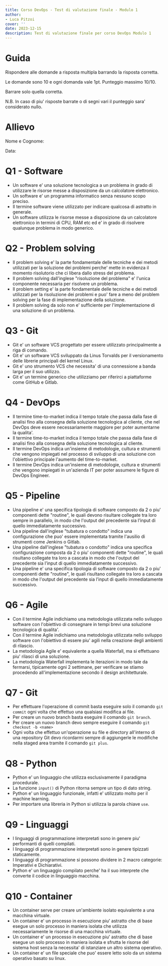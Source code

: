 ```yaml
---
title: Corso DevOps - Test di valutazione finale - Modulo 1 
author:
- Luca Pitzoi
cover: ''
date: 2023-12-15
description: Test di valutazione finale per corso DevOps Modulo 1
---
```


# Guida

Rispondere alle domande a risposta multipla barrando la risposta corretta. 

Le domande sono 10 e ogni domanda vale 1pt. Punteggio massimo 10/10.

Barrare solo quella corretta. 

N.B. In caso di piu' risposte barrate o di segni vari il punteggio sara' considerato nullo.


# Allievo

Nome e Cognome:

Data:


# Q1 - Software

* Un software e' una soluzione tecnologica a un problema in grado di utilizzare le risorse messe a disposizione da un calcolatore elettronico.
* Un software e' un programma informatico senza nessuno scopo preciso.
* Il termine software viene utilizzato per indicare qualcosa di astratto in generale.
* Un software utilizza le risorse messe a disposizione da un calcolatore elettronico in termini di CPU, RAM etc ed e' in grado di risolvere qualunque problema in modo generico.


# Q2 - Problem solving

* Il problem solving e' la parte fondamentale delle tecniche e dei metodi utilizzati per la soluzione dei problemi perche' mette in evidenza il momento risolutorio che ci libera dallo stress del problema.
* Il problem solving dall'inglese "risoluzione del problema" e' l'unica componente necessaria per risolvere un problema.
* Il problem setting e' la parte fondamentale delle tecniche e dei metodi utilizzati per la risoluzione dei problemi e puo' fare a meno del problem solving per la fase di implementazione della soluzione.
* Il problem solving da solo non e' sufficiente per l'implementazione di una soluzione di un problema.

# Q3 - Git

* Git e' un software VCS progettato per essere utilizzato principalmente a riga di comando.
* Git e' un software VCS sviluppato da Linus Torvalds per il versionamento delle librerie principali del kernel Linux.
* Git e' uno strumento VCS che necessita' di una connessione a banda larga per il suo utilizzo.
* Git e' un termine generico che utilizziamo per riferirci a piattaforme come GitHub e Gitlab.

# Q4 - DevOps

* Il termine time-to-market indica il tempo totale che passa dalla fase di analisi fino alla consegna della soluzione tecnologica al cliente, che nel DevOps deve essere necessariamente maggiore per poter aumentarne la qualita'.
* Il termine time-to-market indica il tempo totale che passa dalla fase di analisi fino alla consegna della soluzione tecnologica al cliente.
* Il termine DevOps indica un'insieme di metodologie, cultura e strumenti che vengono impiegati nel processo di sviluppo di una soluzione con l'obiettivo principale l'aumento del time-to-market.
* Il termine DevOps indica un'insieme di metodologie, cultura e strumenti che vengono impiegati in un'azienda IT per poter assumere le figure di DevOps Engineer.

# Q5 - Pipeline

* Una pipeline e' una specifica tipologia di software composto da 2 o piu' componenti dette "routine", le quali devono risultare collegate tra loro sempre in parallelo, in modo che l'output del precedente sia l’input di quello immediatamente successivo.
* Una pipeline dall'inglese "tubatura o condotto" indica una configurazione che puo' essere implementata tramite l'ausilio di strumenti come Jenkins o Gitlab.
* Una pipeline dall'inglese "tubatura o condotto" indica una specifica configurazione composta da 2 o piu' componenti dette "routine", le quali risultano collegate tra loro a cascata in modo che l'output del precedente sia l’input di quello immediatamente successivo.
* Una pipeline e' una specifica tipologia di software composto da 2 o piu' componenti dette "routine", le quali risultano collegate tra loro a cascata in modo che l'output del precedente sia l’input di quello immediatamente successivo.

# Q6 - Agile

* Con il termine Agile indichiamo una metodologia utilizzata nello sviluppo software con l'obiettivo di consegnare in tempi brevi una soluzione tecnologica di qualita'.
* Con il termine Agile indichiamo una metodologia utilizzata nello sviluppo software con l'obiettivo di essere piu' agili nella creazione degli ambienti di rilascio.
* La metodologia Agile e' equivalente a quella Waterfall, ma si effettuano piu' rilasci di una soluzione.
* La metodologia Waterfall implementa le iterazioni in modo tale da fermarsi, tipicamente ogni 2 settimane, per verificare se stiamo procedendo all'implementazione secondo il design architetturale.

# Q7 - Git 

* Per effettuare l'operazione di commit basta eseguire solo il comando `git commit` ogni volta che effettuo una qualsiasi modifica ai file.
* Per creare un nuovo branch basta eseguire il comando `git branch`.
* Per creare un nuovo branch devo sempre eseguire il comando `git checkout -b <name>`
* Ogni volta che effettuo un'operazione su file e directory all'interno di una repository Git devo ricordarmi sempre di aggiungerle le modifiche nella staged area tramite il comando `git plus`.

# Q8 - Python

* Python e' un linguaggio che utilizza esclusivamente il paradigma procedurale.
* La funzione `input()` di Python ritorna sempre un tipo di dato string.
* Python e' un linguaggio funzionale, infatti e' utilizzato molto per il machine learning.
* Per importare una libreria in Python si utilizza la parola chiave `use`.

# Q9 - Linguaggi

* I linguaggi di programmazione interpretati sono in genere piu' performanti di quelli compilati.
* I linguaggi di programmazione interpretati sono in genere tipizzati staticamente.
* I linguaggi di programmazione si possono dividere in 2 macro categorie: Imperativi e Dichiarativi.
* Python e' un linguaggio compilato perche' ha il suo interprete che converte il codice in linguaggio macchina.

# Q10 - Container

* Un container serve per creare un'ambiente isolato equivalente a una macchina virtuale.
* Un container e' un processo in esecuzione piu' astratto che di base esegue un solo processo in maniera isolata che utilizza necessariamente le risorse di una macchina virtuale.
* Un container e' un processo in esecuzione piu' astratto che di base esegue un solo processo in maniera isolata e sfrutta le risorse del sistema host senza la necessita' di istanziare un altro sistema operativo.
* Un container e' un file speciale che puo' essere letto solo da un sistema operativo basato su linux.
